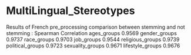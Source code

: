 # MultiLingual_Stereotypes
Results of French pre_processing comparison between stemming and not stemming : 
                    Spearman Correlation
ages_groups         0.9569
gender_groups       0.9737
race_groups         0.9703
job_groups          0.9544
religious_groups    0.9739
political_groups    0.9723
sexuality_groups    0.9671
lifestyle_groups    0.9676